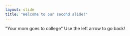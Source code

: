 ```yaml
---
layout: slide
title: "Welcome to our second slide!"
---
```

"Your mom goes to college"
Use the left arrow to go back!

